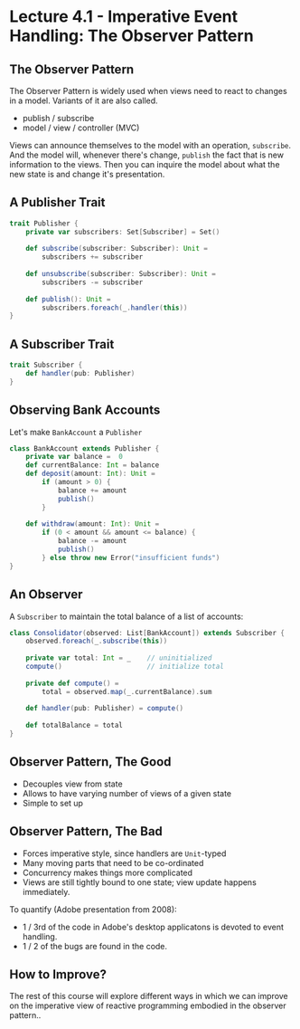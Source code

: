 # Lecture 4.1 - Imperative Event Handling: The Observer Pattern

## The Observer Pattern
The Observer Pattern is widely used when views need to react to changes in a model. Variants of it are also called.

* publish / subscribe
* model / view  / controller (MVC)

Views can announce themselves to the model with an operation, `subscribe`. And the model will, whenever there's change, `publish` the fact that is new information to the views. Then you can inquire the model about what the new state is and change it's presentation. 

## A Publisher Trait
```scala 
trait Publisher {
	private var subscribers: Set[Subscriber] = Set()
	
	def subscribe(subscriber: Subscriber): Unit = 
		subscribers += subscriber
		
	def unsubscribe(subscriber: Subscriber): Unit = 
		subscribers -= subscriber
	
	def publish(): Unit = 
		subscribers.foreach(_.handler(this))
}
```

## A Subscriber Trait
```scala
trait Subscriber {
	def handler(pub: Publisher)
}
```

## Observing Bank Accounts
Let's make `BankAccount` a `Publisher`

```scala
class BankAccount extends Publisher {
	private var balance =  0
	def currentBalance: Int = balance
	def deposit(amount: Int): Unit = 
		if (amount > 0) {
			balance += amount
			publish()
		}
	
	def withdraw(amount: Int): Unit =
		if (0 < amount && amount <= balance) {
			balance -= amount
			publish()
		} else throw new Error("insufficient funds")
}
```

## An Observer
A `Subscriber` to maintain the total balance of a list of accounts:

```scala
class Consolidator(observed: List[BankAccount]) extends Subscriber {
	observed.foreach(_.subscribe(this))
	
	private var total: Int = _    // uninitialized
	compute()                     // initialize total
	
	private def compute() =
		total = observed.map(_.currentBalance).sum
		
	def handler(pub: Publisher) = compute()
	
	def totalBalance = total 
}
```

## Observer Pattern, The Good
* Decouples view from state
* Allows to have varying number of views of a given state
* Simple to set up

## Observer Pattern, The Bad
* Forces imperative style, since handlers are `Unit`-typed
* Many moving parts that need to be co-ordinated
* Concurrency makes things more complicated
* Views are still tightly bound to one state; view update happens immediately.
	
To quantify (Adobe presentation from 2008): 

* 1 / 3rd of the  code in Adobe's desktop applicatons is devoted to event handling.
* 1 / 2 of the bugs are found in the code.

## How to Improve?
The rest of this course will explore different ways in which we can improve on the imperative view of reactive programming embodied in the observer pattern.. 